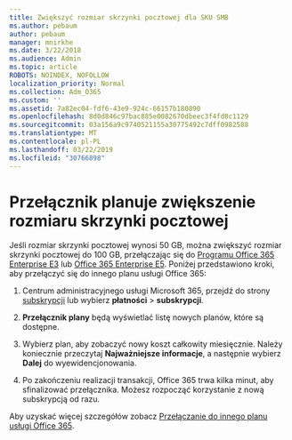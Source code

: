 ```yaml
---
title: Zwiększyć rozmiar skrzynki pocztowej dla SKU SMB
ms.author: pebaum
author: pebaum
manager: mnirkhe
ms.date: 3/22/2018
ms.audience: Admin
ms.topic: article
ROBOTS: NOINDEX, NOFOLLOW
localization_priority: Normal
ms.collection: Adm_O365
ms.custom: ''
ms.assetid: 7a82ec04-fdf6-43e9-924c-66157b180890
ms.openlocfilehash: 8d0d846c97bac885e0082670dbeec3f4fd8c1129
ms.sourcegitcommit: 03a156a9c9740521155a30775492c7dff0982588
ms.translationtype: MT
ms.contentlocale: pl-PL
ms.lasthandoff: 03/22/2019
ms.locfileid: "30766898"
---
```

# <a name="switch-plans-to-increase-mailbox-size"></a>Przełącznik planuje zwiększenie rozmiaru skrzynki pocztowej

Jeśli rozmiar skrzynki pocztowej wynosi 50 GB, można zwiększyć rozmiar skrzynki pocztowej do 100 GB, przełączając się do [Programu Office 365 Enterprise E3](https://products.office.com/business/office-365-enterprise-e3-business-software) lub [Office 365 Enterprise E5](https://products.office.com/business/office-365-enterprise-e5-business-software). Poniżej przedstawiono kroki, aby przełączyć się do innego planu usługi Office 365:
  
1. Centrum administracyjnego usługi Microsoft 365, przejdź do strony [subskrypcji](https://go.microsoft.com/fwlink/p/?linkid=842054) lub wybierz **płatności** \> **subskrypcji**.
    
2. **Przełącznik plany** będą wyświetlać listę nowych planów, które są dostępne. 
    
3. Wybierz plan, aby zobaczyć nowy koszt całkowity miesięcznie. Należy koniecznie przeczytaj **Najważniejsze informacje**, a następnie wybierz **Dalej** do wyewidencjonowania. 
    
4. Po zakończeniu realizacji transakcji, Office 365 trwa kilka minut, aby sfinalizować przełącznika. Możesz rozpocząć korzystanie z nową subskrypcją od razu.
    
Aby uzyskać więcej szczegółów zobacz [Przełączanie do innego planu usługi Office 365](https://support.office.com/article/73318661-8f33-478b-bcc7-fb8d69dbb22a).
  

